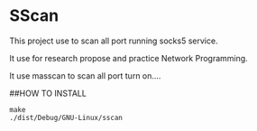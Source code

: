 # SScan
This project use to scan all port running socks5 service.

It use for research propose and practice Network Programming.

It use masscan to scan all port turn on....

##HOW TO INSTALL
```
make
./dist/Debug/GNU-Linux/sscan 
```

